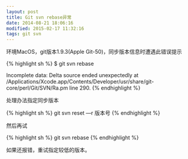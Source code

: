 ```yaml
---
layout: post
title: Git svn rebase异常
date: 2014-08-21 18:06:16
modified: 2015-02-17 11:32:16
tags: git svn
---
```


环境MacOS，git版本1.9.3(Apple Git-50)，同步版本信息时遭遇此错误提示

{% highlight sh %}
$ git svn rebase

Incomplete data: Delta source ended unexpectedly at /Applications/Xcode.app/Contents/Developer/usr/share/git-core/perl/Git/SVN/Ra.pm line 290.
{% endhighlight %}

处理办法指定同步版本

{% highlight sh %}
git svn reset —r 版本号
{% endhighlight %}

然后再试

{% highlight sh %}
git svn rebase
{% endhighlight %}

如果还报错，重试指定较低的版本。
